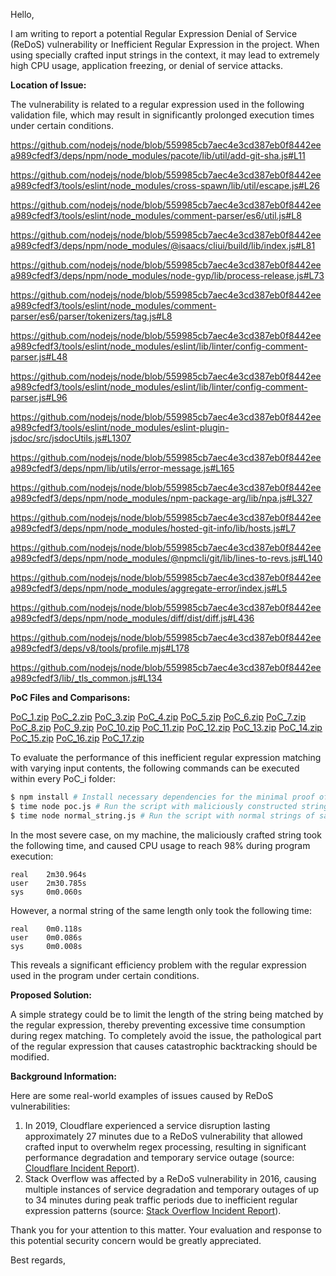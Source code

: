 Hello,

I am writing to report a potential Regular Expression Denial of Service (ReDoS) vulnerability or Inefficient Regular Expression in the project. When using specially crafted input strings in the context, it may lead to extremely high CPU usage, application freezing, or denial of service attacks.

**Location of Issue:**

The vulnerability is related to a regular expression used in the following validation file, which may result in significantly prolonged execution times under certain conditions.

https://github.com/nodejs/node/blob/559985cb7aec4e3cd387eb0f8442eea989cfedf3/deps/npm/node_modules/pacote/lib/util/add-git-sha.js#L11

https://github.com/nodejs/node/blob/559985cb7aec4e3cd387eb0f8442eea989cfedf3/tools/eslint/node_modules/cross-spawn/lib/util/escape.js#L26

https://github.com/nodejs/node/blob/559985cb7aec4e3cd387eb0f8442eea989cfedf3/tools/eslint/node_modules/comment-parser/es6/util.js#L8

https://github.com/nodejs/node/blob/559985cb7aec4e3cd387eb0f8442eea989cfedf3/deps/npm/node_modules/@isaacs/cliui/build/lib/index.js#L81

https://github.com/nodejs/node/blob/559985cb7aec4e3cd387eb0f8442eea989cfedf3/deps/npm/node_modules/node-gyp/lib/process-release.js#L73

https://github.com/nodejs/node/blob/559985cb7aec4e3cd387eb0f8442eea989cfedf3/tools/eslint/node_modules/comment-parser/es6/parser/tokenizers/tag.js#L8

https://github.com/nodejs/node/blob/559985cb7aec4e3cd387eb0f8442eea989cfedf3/tools/eslint/node_modules/eslint/lib/linter/config-comment-parser.js#L48

https://github.com/nodejs/node/blob/559985cb7aec4e3cd387eb0f8442eea989cfedf3/tools/eslint/node_modules/eslint/lib/linter/config-comment-parser.js#L96

https://github.com/nodejs/node/blob/559985cb7aec4e3cd387eb0f8442eea989cfedf3/tools/eslint/node_modules/eslint-plugin-jsdoc/src/jsdocUtils.js#L1307

https://github.com/nodejs/node/blob/559985cb7aec4e3cd387eb0f8442eea989cfedf3/deps/npm/lib/utils/error-message.js#L165

https://github.com/nodejs/node/blob/559985cb7aec4e3cd387eb0f8442eea989cfedf3/deps/npm/node_modules/npm-package-arg/lib/npa.js#L327

https://github.com/nodejs/node/blob/559985cb7aec4e3cd387eb0f8442eea989cfedf3/deps/npm/node_modules/hosted-git-info/lib/hosts.js#L7

https://github.com/nodejs/node/blob/559985cb7aec4e3cd387eb0f8442eea989cfedf3/deps/npm/node_modules/@npmcli/git/lib/lines-to-revs.js#L140

https://github.com/nodejs/node/blob/559985cb7aec4e3cd387eb0f8442eea989cfedf3/deps/npm/node_modules/aggregate-error/index.js#L5

https://github.com/nodejs/node/blob/559985cb7aec4e3cd387eb0f8442eea989cfedf3/deps/npm/node_modules/diff/dist/diff.js#L436

https://github.com/nodejs/node/blob/559985cb7aec4e3cd387eb0f8442eea989cfedf3/deps/v8/tools/profile.mjs#L178

https://github.com/nodejs/node/blob/559985cb7aec4e3cd387eb0f8442eea989cfedf3/lib/_tls_common.js#L134

**PoC Files and Comparisons:**

[PoC_1.zip](https://github.com/user-attachments/files/17349397/PoC_1.zip)
[PoC_2.zip](https://github.com/user-attachments/files/17349399/PoC_2.zip)
[PoC_3.zip](https://github.com/user-attachments/files/17349407/PoC_3.zip)
[PoC_4.zip](https://github.com/user-attachments/files/17349408/PoC_4.zip)
[PoC_5.zip](https://github.com/user-attachments/files/17349409/PoC_5.zip)
[PoC_6.zip](https://github.com/user-attachments/files/17349410/PoC_6.zip)
[PoC_7.zip](https://github.com/user-attachments/files/17349411/PoC_7.zip)
[PoC_8.zip](https://github.com/user-attachments/files/17349412/PoC_8.zip)
[PoC_9.zip](https://github.com/user-attachments/files/17349413/PoC_9.zip)
[PoC_10.zip](https://github.com/user-attachments/files/17349414/PoC_10.zip)
[PoC_11.zip](https://github.com/user-attachments/files/17349415/PoC_11.zip)
[PoC_12.zip](https://github.com/user-attachments/files/17349400/PoC_12.zip)
[PoC_13.zip](https://github.com/user-attachments/files/17349401/PoC_13.zip)
[PoC_14.zip](https://github.com/user-attachments/files/17349402/PoC_14.zip)
[PoC_15.zip](https://github.com/user-attachments/files/17349404/PoC_15.zip)
[PoC_16.zip](https://github.com/user-attachments/files/17349405/PoC_16.zip)
[PoC_17.zip](https://github.com/user-attachments/files/17349406/PoC_17.zip)

To evaluate the performance of this inefficient regular expression matching with varying input contents, the following commands can be executed within every PoC_i folder:

```bash
$ npm install # Install necessary dependencies for the minimal proof of concept environment.
$ time node poc.js # Run the script with maliciously constructed string and record the running time.
$ time node normal_string.js # Run the script with normal strings of same length and record the running time.
```

In the most severe case, on my machine, the maliciously crafted string took the following time, and caused CPU usage to reach 98% during program execution:

```
real    2m30.964s
user    2m30.785s
sys     0m0.060s
```

However, a normal string of the same length only took the following time:

```
real    0m0.118s
user    0m0.086s
sys     0m0.008s
```

This reveals a significant efficiency problem with the regular expression used in the program under certain conditions.

**Proposed Solution:**

A simple strategy could be to limit the length of the string being matched by the regular expression, thereby preventing excessive time consumption during regex matching. To completely avoid the issue, the pathological part of the regular expression that causes catastrophic backtracking should be modified.

**Background Information:**

Here are some real-world examples of issues caused by ReDoS vulnerabilities:

1. In 2019, Cloudflare experienced a service disruption lasting approximately 27 minutes due to a ReDoS vulnerability that allowed crafted input to overwhelm regex processing, resulting in significant performance degradation and temporary service outage (source: [Cloudflare Incident Report](https://blog.cloudflare.com/details-of-the-cloudflare-outage-on-july-2-2019/)).
2. Stack Overflow was affected by a ReDoS vulnerability in 2016, causing multiple instances of service degradation and temporary outages of up to 34 minutes during peak traffic periods due to inefficient regular expression patterns (source: [Stack Overflow Incident Report](http://stackstatus.net/post/147710624694/outage-postmortem-july-20-2016)).

Thank you for your attention to this matter. Your evaluation and response to this potential security concern would be greatly appreciated.

Best regards,